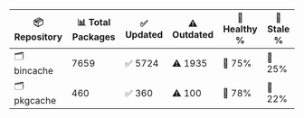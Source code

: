 | 📦 Repository | 📊 Total Packages | ✅ Updated | ⚠️ Outdated | 💚 Healthy % | 🔴 Stale % |
|---------------|-------------------|------------|-------------|-------------|------------|
| 🗂️ bincache | 7659 | ✅ 5724 | ⚠️ 1935 | 💚 75% | 🔴 25% |
| 🗂️ pkgcache | 460 | ✅ 360 | ⚠️ 100 | 💚 78% | 🔴 22% |
